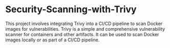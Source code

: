 # Security-Scanning-with-Trivy
This project involves integrating Trivy into a CI/CD pipeline to scan Docker images for vulnerabilities. Trivy is a simple and comprehensive vulnerability scanner for containers and other artifacts. It can be used to scan Docker images locally or as part of a CI/CD pipeline.
